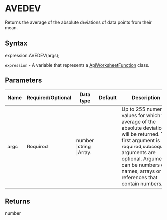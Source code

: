 # AVEDEV

Returns the average of the absolute deviations of data points from their mean.

## Syntax

expression.AVEDEV(args);

`expression` - A variable that represents a [ApiWorksheetFunction](../ApiWorksheetFunction.md) class.

## Parameters

| **Name** | **Required/Optional** | **Data type** | **Default** | **Description** |
| ------------- | ------------- | ------------- | ------------- | ------------- |
| args | Required | number &#124;string &#124;Array.<number> |  | Up to 255 numeric values for which the average of the absolute deviations will be returned. The first argument is required,subsequent arguments are optional. Arguments can be numbers or names, arrays or references that contain numbers. |

## Returns

number
